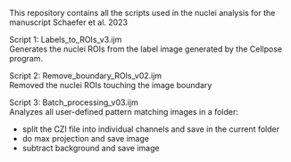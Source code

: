 This repository contains all the scripts used in the nuclei analysis for the manuscript Schaefer et al.  2023

Script 1: Labels_to_ROIs_v3.ijm  
Generates the nuclei ROIs from the label image generated by the Cellpose program.  

Script 2: Remove_boundary_ROIs_v02.ijm  
Removed the nuclei ROIs touching the image boundary  

Script 3: Batch_processing_v03.ijm  
Analyzes all user-defined pattern matching images in a folder:
- split the CZI file into individual channels and save in the current folder
- do max projection and save image
- subtract background and save image


